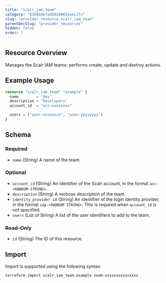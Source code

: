 ```yaml
---
title: "scalr_iam_team"
category: "6380b9efad50240652eec1fc"
slug: "provider_resource_scalr_iam_team"
parentDocSlug: "provider_resources"
hidden: false
order: 7
---
```

## Resource Overview

Manages the Scalr IAM teams: performs create, update and destroy actions.

## Example Usage

```terraform
resource "scalr_iam_team" "example" {
  name        = "dev"
  description = "Developers"
  account_id  = "acc-xxxxxxxx"

  users = ["user-xxxxxxxx", "user-yyyyyyyy"]
}
```

<!-- schema generated by tfplugindocs -->
## Schema

### Required

- `name` (String) A name of the team.

### Optional

- `account_id` (String) An identifier of the Scalr account, in the format `acc-<RANDOM STRING>`.
- `description` (String) A verbose description of the team.
- `identity_provider_id` (String) An identifier of the login identity provider, in the format `idp-<RANDOM STRING>`. This is required when `account_id` is not specified.
- `users` (List of String) A list of the user identifiers to add to the team.

### Read-Only

- `id` (String) The ID of this resource.

## Import

Import is supported using the following syntax:

```shell
terraform import scalr_iam_team.example team-xxxxxxxxxxxxxxx
```
